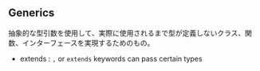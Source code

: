 ## Generics

抽象的な型引数を使用して、実際に使用されるまで型が定義しないクラス、関数、インターフェースを実現するためのもの。

- extends : `,` or `extends` keywords can pass certain types
